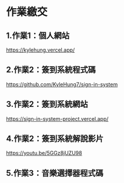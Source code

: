 # 作業繳交

## 1.作業1：個人網站
https://kylehung.vercel.app/

## 2.作業2：簽到系統程式碼
https://github.com/KyleHung7/sign-in-system

## 3.作業2：簽到系統網站
https://sign-in-system-project.vercel.app/

## 4.作業2：簽到系統解說影片
https://youtu.be/5GGz8jUZU98

## 5.作業3：音樂選擇器程式碼

